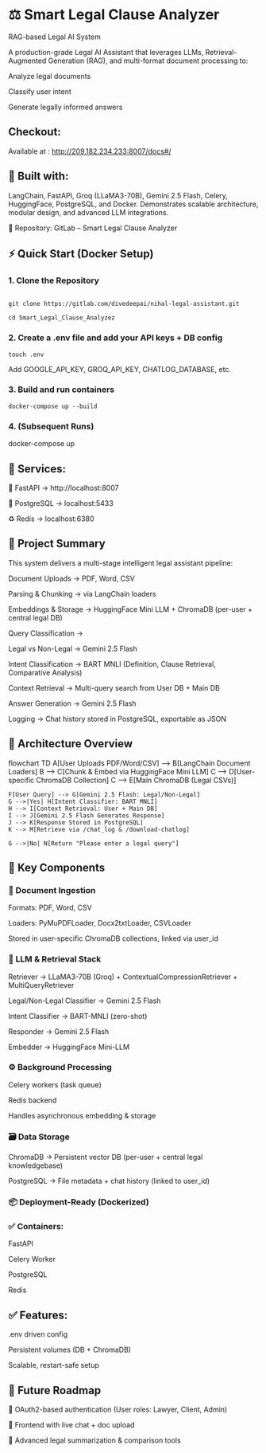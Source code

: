 # ⚖️ Smart Legal Clause Analyzer

RAG-based Legal AI System 

A production-grade Legal AI Assistant that leverages LLMs, Retrieval-Augmented Generation (RAG), and multi-format document processing to:

Analyze legal documents

Classify user intent

Generate legally informed answers


## Checkout: 

Available at : http://209.182.234.233:8007/docs#/ 

## 🚀 Built with:

LangChain, FastAPI, Groq (LLaMA3-70B), Gemini 2.5 Flash, Celery, HuggingFace, PostgreSQL, and Docker.
Demonstrates scalable architecture, modular design, and advanced LLM integrations.

🔗 Repository: GitLab – Smart Legal Clause Analyzer

## ⚡ Quick Start (Docker Setup)

### 1. Clone the Repository

``` 

git clone https://gitlab.com/divedeepai/nihal-legal-assistant.git

cd Smart_Legal_Clause_Analyzez 

```

### 2. Create a .env file and add your API keys + DB config

`touch .env`

Add GOOGLE_API_KEY, GROQ_API_KEY, CHATLOG_DATABASE, etc.

### 3. Build and run containers
`docker-compose up --build`

### 4. (Subsequent Runs)
docker-compose up


## 📡 Services:

🧠 FastAPI → http://localhost:8007

🐘 PostgreSQL → localhost:5433

♻️ Redis → localhost:6380

## 📜 Project Summary

This system delivers a multi-stage intelligent legal assistant pipeline:

Document Uploads → PDF, Word, CSV

Parsing & Chunking → via LangChain loaders

Embeddings & Storage → HuggingFace Mini LLM + ChromaDB (per-user + central legal DB)

Query Classification →

Legal vs Non-Legal → Gemini 2.5 Flash

Intent Classification → BART MNLI (Definition, Clause Retrieval, Comparative Analysis)

Context Retrieval → Multi-query search from User DB + Main DB

Answer Generation → Gemini 2.5 Flash

Logging → Chat history stored in PostgreSQL, exportable as JSON

## 🧠 Architecture Overview
flowchart TD
    A[User Uploads PDF/Word/CSV] --> B[LangChain Document Loaders]
    B --> C[Chunk & Embed via HuggingFace Mini LLM]
    C --> D[User-specific ChromaDB Collection]
    C --> E[Main ChromaDB (Legal CSVs)]

    F[User Query] --> G[Gemini 2.5 Flash: Legal/Non-Legal]
    G -->|Yes| H[Intent Classifier: BART MNLI]
    H --> I[Context Retrieval: User + Main DB]
    I --> J[Gemini 2.5 Flash Generates Response]
    J --> K[Response Stored in PostgreSQL]
    K --> M[Retrieve via /chat_log & /download-chatlog]

    G -->|No| N[Return "Please enter a legal query"]

## 🔬 Key Components
### 📄 Document Ingestion

Formats: PDF, Word, CSV

Loaders: PyMuPDFLoader, Docx2txtLoader, CSVLoader

Stored in user-specific ChromaDB collections, linked via user_id

### 🧠 LLM & Retrieval Stack

Retriever → LLaMA3-70B (Groq) + ContextualCompressionRetriever + MultiQueryRetriever

Legal/Non-Legal Classifier → Gemini 2.5 Flash

Intent Classifier → BART-MNLI (zero-shot)

Responder → Gemini 2.5 Flash

Embedder → HuggingFace Mini-LLM

### ⚙️ Background Processing

Celery workers (task queue)

Redis backend

Handles asynchronous embedding & storage

### 🗃️ Data Storage

ChromaDB → Persistent vector DB (per-user + central legal knowledgebase)

PostgreSQL → File metadata + chat history (linked to user_id)

### 📦 Deployment-Ready (Dockerized)

### ✅ Containers:

FastAPI

Celery Worker

PostgreSQL

Redis

## ✅ Features:

.env driven config

Persistent volumes (DB + ChromaDB)

Scalable, restart-safe setup

## 🔮 Future Roadmap

🔐 OAuth2-based authentication (User roles: Lawyer, Client, Admin)

💬 Frontend with live chat + doc upload

📑 Advanced legal summarization & comparison tools

